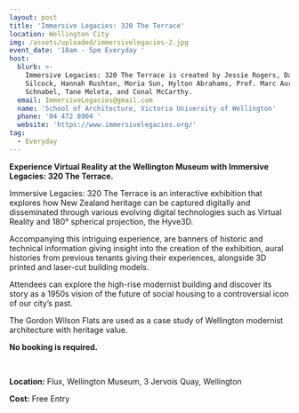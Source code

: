 ```yaml
---
layout: post
title: 'Immersive Legacies: 320 The Terrace'
location: Wellington City
img: /assets/uploaded/immersivelegacies-2.jpg
event_date: '10am - 5pm Everyday '
host:
  blurb: >-
    Immersive Legacies: 320 The Terrace is created by Jessie Rogers, David
    Silcock, Hannah Rushton, Moria Sun, Hylton Abrahams, Prof. Marc Aurel
    Schnabel, Tane Moleta, and Conal McCarthy. 
  email: ImmersiveLegacies@gmail.com
  name: 'School of Architecture, Victoria University of Wellington'
  phone: '04 472 8904 '
  website: 'https://www.immersivelegacies.org/'
tag:
  - Everyday
---
```

**Experience Virtual Reality at the Wellington Museum with Immersive Legacies: 320 The Terrace.**

Immersive Legacies: 320 The Terrace is an interactive exhibition that explores how New Zealand heritage can be captured digitally and disseminated through various evolving digital technologies such as Virtual Reality and 180° spherical projection, the Hyve3D. 

Accompanying this intriguing experience, are banners of historic and technical information giving insight into the creation of the exhibition, aural histories from previous tenants giving their experiences, alongside 3D printed and laser-cut building models.

Attendees can explore the high-rise modernist building and discover its story as a 1950s vision of the future of social housing to a controversial icon of our city’s past.

The Gordon Wilson Flats are used as a case study of Wellington modernist architecture with heritage value.

**No booking is required.** 

<br>

**Location:** Flux, Wellington Museum, 3 Jervois Quay, Wellington

**Cost:** Free Entry
